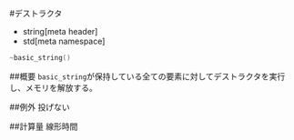 #デストラクタ
* string[meta header]
* std[meta namespace]

```cpp
~basic_string()
```

##概要
`basic_string`が保持している全ての要素に対してデストラクタを実行し、メモリを解放する。


##例外
投げない


##計算量
線形時間


